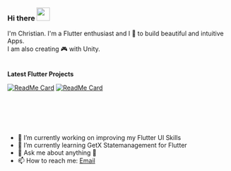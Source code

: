 ### Hi there <img src="https://raw.githubusercontent.com/MartinHeinz/MartinHeinz/master/wave.gif" width="30px">

I'm Christian. I'm a Flutter enthusiast and I 💙 to build beautiful and intuitive Apps.
<br>
I am also creating 🎮 with Unity.  
<br>
<br>
<strong> Latest Flutter Projects </strong>

[![ReadMe Card](https://github-readme-stats.vercel.app/api/pin/?username=Wizzel1&repo=flutter-netflix-ui-clone)](https://github.com/Wizzel1/flutter-netflix-ui-clone)
[![ReadMe Card](https://github-readme-stats.vercel.app/api/pin/?username=Wizzel1&repo=Instagram-UI-Clone)](https://github.com/Wizzel1/Instagram-UI-Clone)



<br>
<br>
<br>
<br>

- 🔭 I’m currently working on improving my Flutter UI Skills 
- 🌱 I’m currently learning GetX Statemanagement for Flutter
- 💬 Ask me about anything 🙂 
- 📫 How to reach me: [Email](mailto:r_christian@gmx.de)



